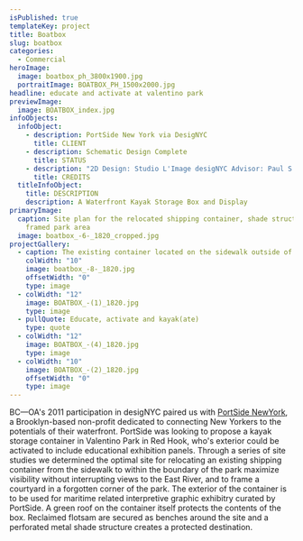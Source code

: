 ```yaml
---
isPublished: true
templateKey: project
title: Boatbox
slug: boatbox
categories:
  - Commercial
heroImage:
  image: boatbox_ph_3800x1900.jpg
  portraitImage: BOATBOX_PH_1500x2000.jpg
headline: educate and activate at valentino park
previewImage:
  image: BOATBOX_index.jpg
infoObjects:
  infoObject:
    - description: PortSide New York via DesigNYC
      title: CLIENT
    - description: Schematic Design Complete
      title: STATUS
    - description: "2D Design: Studio L'Image desigNYC Advisor: Paul S. Alter"
      title: CREDITS
  titleInfoObject:
    title: DESCRIPTION
    description: A Waterfront Kayak Storage Box and Display
primaryImage:
  caption: Site plan for the relocated shipping container, shade structure and
    framed park area
  image: boatbox_-6-_1820_cropped.jpg
projectGallery:
  - caption: The existing container located on the sidewalk outside of the park boundary
    colWidth: "10"
    image: boatbox_-8-_1820.jpg
    offsetWidth: "0"
    type: image
  - colWidth: "12"
    image: BOATBOX_-(1)_1820.jpg
    type: image
  - pullQuote: Educate, activate and kayak(ate)
    type: quote
  - colWidth: "12"
    image: BOATBOX_-(4)_1820.jpg
    type: image
  - colWidth: "10"
    image: BOATBOX_-(2)_1820.jpg
    offsetWidth: "0"
    type: image
---
```


BC—OA's 2011 participation in desigNYC paired us with [PortSide NewYork](http://portsidenewyork.org/), a Brooklyn-based non-profit dedicated to connecting New Yorkers to the potentials of their waterfront. PortSide was looking to propose a kayak storage container in Valentino Park in Red Hook, who's exterior could be activated to include educational exhibition panels. Through a series of site studies we determined the optimal site for relocating an existing shipping container from the sidewalk to within the boundary of the park maximize visibility without interrupting views to the East River, and to frame a courtyard in a forgotten corner of the park. The exterior of the container is to be used for maritime related interpretive graphic exhibitry curated by PortSide. A green roof on the container itself protects the contents of the box. Reclaimed flotsam are secured as benches around the site and a perforated metal shade structure creates a protected destination.
